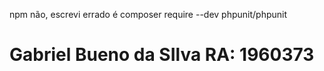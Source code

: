 npm não, escrevi errado é composer require --dev phpunit/phpunit


# Gabriel Bueno da SIlva RA: 1960373

